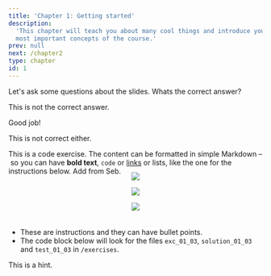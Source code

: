```yaml
---
title: 'Chapter 1: Getting started'
description:
  'This chapter will teach you about many cool things and introduce you to the
  most important concepts of the course.'
prev: null
next: /chapter2
type: chapter
id: 1
---
```


<exercise id="1" title="Introduction" type="slides">

<slides source="chapter1_01_introduction">
</slides>

</exercise>

<exercise id="2" title="Getting Started">

Let's ask some questions about the slides. Whats the correct answer?

<choice>
<opt text="Answer one">

This is not the correct answer.

</opt>

<opt text="Answer two" correct="true">

Good job!

</opt>

<opt text="Answer three">

This is not correct either.

</opt>
</choice>

</exercise>

<exercise id="3" title="First steps">

This is a code exercise. The content can be formatted in simple Markdown – so
you can have **bold text**, `code` or [links](https://spacy.io) or lists, like
the one for the instructions below. Add from Seb.

<center><img src="https://latex.codecogs.com/svg.image?Var(\bar{X}_n)=\frac{\sigma^2}{n}." style="margin-top : -1.25rem; margin-bottom : 1.25rem"/></center></p>

<center><img src="https://latex.codecogs.com/svg.image?d\textsuperscript{2}(x_{i},
x_{k}) =
\textsuperscript{t}(x_{i}-x_{k})(x_{i}-x_{k})." style="margin-top : -1.25rem; margin-bottom : 1.25rem"/></center></p>

<center><img src="https://latex.codecogs.com/svg.image?d\textsuperscript{2}(x_{i},
x^{k}) =
\textsuperscript{t}(x_{i}-x_{k})(x_{i}-x_{k})." style="margin-top : -1.25rem; margin-bottom : 1.25rem"/></center></p>

- These are instructions and they can have bullet points.
- The code block below will look for the files `exc_01_03`, `solution_01_03` and
  `test_01_03` in `/exercises`.

<codeblock id="01_03">

This is a hint.

</codeblock>

</exercise>
